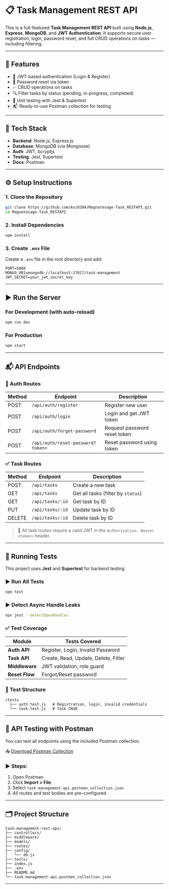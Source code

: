 # 📋 Task Management REST API

This is a full-featured **Task Management REST API** built using **Node.js**, **Express**, **MongoDB**, and **JWT Authentication**. It supports secure user registration, login, password reset, and full CRUD operations on tasks — including filtering.

---

## 🚀 Features

- 🔐 JWT-based authentication (Login & Register)
- 🔁 Password reset via token
- ✅ CRUD operations on tasks
- 🔍 Filter tasks by status (pending, in-progress, completed)
- 🧪 Unit testing with Jest & Supertest
- 📬 Ready-to-use Postman collection for testing

---

## 🧰 Tech Stack

- **Backend**: Node.js, Express.js
- **Database**: MongoDB (via Mongoose)
- **Auth**: JWT, bcryptjs
- **Testing**: Jest, Supertest
- **Docs**: Postman

---

## ⚙️ Setup Instructions

### 1. Clone the Repository

```bash
git clone https://github.com/Avi0304/Magnatesage-Task_RESTAPI.git
cd Magnatesage-Task_RESTAPI
```

### 2. Install Dependencies

```bash
npm install
```

### 3. Create `.env` File

Create a `.env` file in the root directory and add:

```env
PORT=5000
MONGO_URI=mongodb://localhost:27017/task-management
JWT_SECRET=your_jwt_secret_key
```

---

## ▶️ Run the Server

### For Development (with auto-reload)
```bash
npm run dev
```

### For Production
```bash
npm start
```

---

## 📬 API Endpoints

### 🔐 Auth Routes

| Method | Endpoint                             | Description                     |
|--------|--------------------------------------|---------------------------------|
| POST   | `/api/auth/register`                 | Register new user               |
| POST   | `/api/auth/login`                    | Login and get JWT token         |
| POST   | `/api/auth/forgot-password`          | Request password reset token    |
| POST   | `/api/auth/reset-password?token=`    | Reset password using token      |

### ✅ Task Routes

| Method | Endpoint               | Description                          |
|--------|------------------------|--------------------------------------|
| POST   | `/api/tasks`            | Create a new task                    |
| GET    | `/api/tasks`            | Get all tasks (filter by `status`)   |
| GET    | `/api/tasks/:id`        | Get task by ID                       |
| PUT    | `/api/tasks/:id`        | Update task by ID                    |
| DELETE | `/api/tasks/:id`        | Delete task by ID                    |

> 🔐 All task routes require a valid JWT in the `Authorization: Bearer <token>` header.

---

## 🧪 Running Tests

This project uses **Jest** and **Supertest** for backend testing.

### ▶️ Run All Tests
```bash
npm test
```

### ▶️ Detect Async Handle Leaks
```bash
npx jest --detectOpenHandles
```

### ✅ Test Coverage

| Module        | Tests Covered                            |
|---------------|-------------------------------------------|
| **Auth API**  | Register, Login, Invalid Password         |
| **Task API**  | Create, Read, Update, Delete, Filter      |
| **Middleware**| JWT validation, role guard                |
| **Reset Flow**| Forgot/Reset password                     |

### 📂 Test Structure

```
/tests
  ├── auth.test.js   # Registration, login, invalid credentials
  └── task.test.js   # Task CRUD 
```

---

## 📘 API Testing with Postman

You can test all endpoints using the included Postman collection.

📥 [Download Postman Collection](./task-management-api.postman_collection.json)

### ▶️ Steps:

1. Open Postman
2. Click **Import > File**
3. Select `task-management-api.postman_collection.json`
4. All routes and test bodies are pre-configured

---

## 🗂 Project Structure

```
task-management-rest-api/
├── controllers/
├── middleware/
├── models/
├── routes/
├── config/
│   └── db.js
├── tests/
├── index.js
├── .env
├── README.md
└── task-management-api.postman_collection.json
```

---


